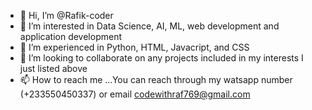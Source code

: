 - 👋 Hi, I’m @Rafik-coder 
- 👀 I’m interested in Data Science, AI, ML, web development and application development
- 🌱 I’m experienced in Python, HTML, Javacript, and CSS
- 💞️ I’m looking to collaborate on any projects included in my interests I just listed above
- 📫 How to reach me ...You can reach through my watsapp number (+233550450337) or email codewithraf769@gmail.com

<!---
Rafik-coder/Rafik-coder is a ✨ special ✨ repository because its `README.md` (this file) appears on your GitHub profile.
You can click the Preview link to take a look at your changes.
--->
